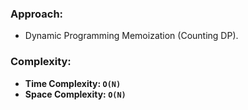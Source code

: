 ### Approach:
- Dynamic Programming Memoization (Counting DP).
​
### Complexity:
- **Time Complexity: `O(N)`**
- **Space Complexity: `O(N)`**
​